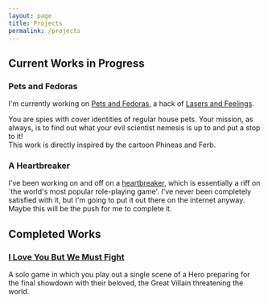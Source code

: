 ```yaml
---
layout: page
title: Projects
permalink: /projects
---
```


## Current Works in Progress

### Pets and Fedoras
I'm currently working on [Pets and Fedoras](projects/pets-and-fedoras), a hack of [Lasers and Feelings](https://johnharper.itch.io/lasers-feelings).

You are spies with cover identities of regular house pets.  Your mission, as always, is to find out what your evil scientist nemesis is up to and put a stop to it!  
This work is directly inspired by the cartoon Phineas and Ferb.

### A Heartbreaker
I've been working on and off on a [heartbreaker](projects/heartbreaker), which is essentially a riff on `the world's most popular role-playing game'. I've never been completely satisfied with it, but I'm going to put it out there on the internet anyway. Maybe this will be the push for me to complete it.

## Completed Works

### [I Love You But We Must Fight](projects/i-love-you-but-we-must-fight)

A solo game in which you play out a single scene of a Hero preparing for the final showdown with their beloved, the Great Villain threatening the world.